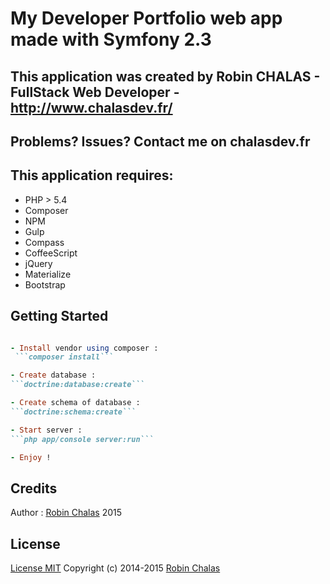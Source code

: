 My Developer Portfolio web app made with Symfony 2.3
================

This application was created by Robin CHALAS - FullStack Web Developer -  http://www.chalasdev.fr/
--------------

Problems? Issues?
Contact me on chalasdev.fr
-------------

This application requires:
-------------

- PHP > 5.4
- Composer
- NPM
- Gulp
- Compass
- CoffeeScript
- jQuery
- Materialize
- Bootstrap

Getting Started
---------------

```ruby

- Install vendor using composer :
 ```composer install```

- Create database :
```doctrine:database:create```

- Create schema of database :
```doctrine:schema:create```

- Start server :
```php app/console server:run```

- Enjoy !


```
Credits
-------

Author : [Robin Chalas](http://www.chalasdev.fr/) 2015

License
-------

[License MIT](http://opensource.org/licenses/MIT)
Copyright (c) 2014-2015 [Robin Chalas](http://www.chaladev.fr/)
